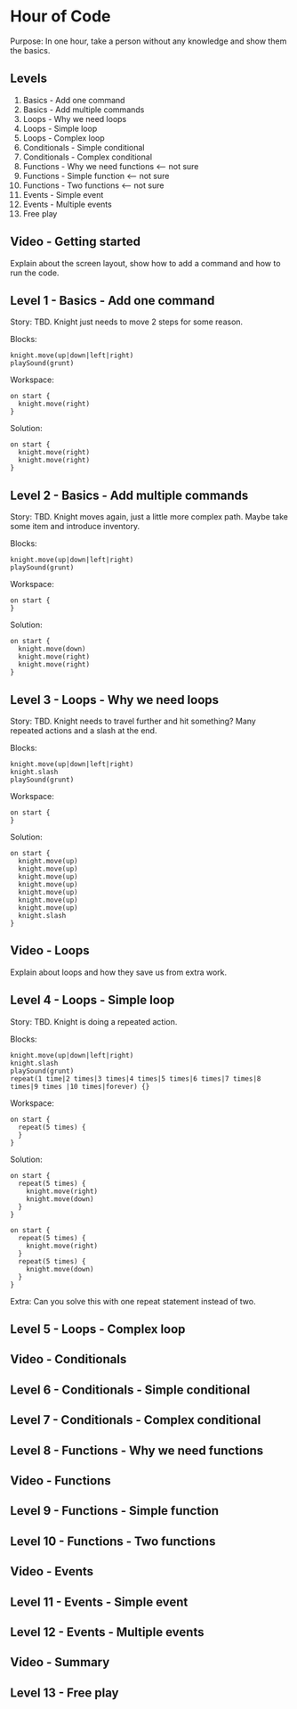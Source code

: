 # Hour of Code

Purpose: In one hour, take a person without any knowledge and show them the basics.

## Levels

1. Basics - Add one command
2. Basics - Add multiple commands
3. Loops - Why we need loops
4. Loops - Simple loop
5. Loops - Complex loop
6. Conditionals - Simple conditional
7. Conditionals - Complex conditional
8. Functions - Why we need functions <-- not sure
9. Functions - Simple function <-- not sure
10. Functions - Two functions <-- not sure
11. Events - Simple event
12. Events - Multiple events
13. Free play

## Video - Getting started

Explain about the screen layout, show how to add a command and how to run the code.

## Level 1 - Basics - Add one command

Story: TBD. Knight just needs to move 2 steps for some reason.

Blocks:
```
knight.move(up|down|left|right)
playSound(grunt)
```
Workspace:
```
on start {
  knight.move(right)
}
```
Solution:
```
on start {
  knight.move(right)
  knight.move(right)
}
```
 
## Level 2 - Basics - Add multiple commands

Story: TBD. Knight moves again, just a little more complex path. Maybe take some item and introduce inventory.

Blocks:
```
knight.move(up|down|left|right)
playSound(grunt)
```
Workspace:
```
on start {
}
```
Solution:
```
on start {
  knight.move(down)
  knight.move(right)
  knight.move(right)
}
```

## Level 3 - Loops - Why we need loops

Story: TBD. Knight needs to travel further and hit something? Many repeated actions and a slash at the end.

Blocks:
```
knight.move(up|down|left|right)
knight.slash
playSound(grunt)
```
Workspace:
```
on start {
}
```
Solution:
```
on start {
  knight.move(up)
  knight.move(up)
  knight.move(up)
  knight.move(up)
  knight.move(up)
  knight.move(up)
  knight.move(up)
  knight.slash
}
```

## Video - Loops

Explain about loops and how they save us from extra work.

## Level 4 - Loops - Simple loop

Story: TBD. Knight is doing a repeated action.

Blocks:
```
knight.move(up|down|left|right)
knight.slash
playSound(grunt)
repeat(1 time|2 times|3 times|4 times|5 times|6 times|7 times|8 times|9 times |10 times|forever) {}
```
Workspace:
```
on start {
  repeat(5 times) {
  }
}
```
Solution:
```
on start {
  repeat(5 times) {
    knight.move(right)
    knight.move(down)
  }
}
```
```
on start {
  repeat(5 times) {
    knight.move(right)
  }
  repeat(5 times) {
    knight.move(down)
  }
}
```
Extra: Can you solve this with one repeat statement instead of two.

## Level 5 - Loops - Complex loop

## Video - Conditionals

## Level 6 - Conditionals - Simple conditional

## Level 7 - Conditionals - Complex conditional

## Level 8 - Functions - Why we need functions

## Video - Functions

## Level 9 - Functions - Simple function

## Level 10 - Functions - Two functions

## Video - Events

## Level 11 - Events - Simple event

## Level 12 - Events - Multiple events

## Video - Summary

## Level 13 - Free play
